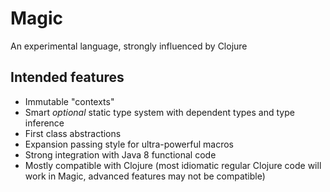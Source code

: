 # Magic

An experimental language, strongly influenced by Clojure

## Intended features

- Immutable "contexts"
- Smart *optional* static type system with dependent types and type inference
- First class abstractions 
- Expansion passing style for ultra-powerful macros
- Strong integration with Java 8 functional code
- Mostly compatible with Clojure (most idiomatic regular Clojure code will work in Magic, advanced features may not be compatible)

